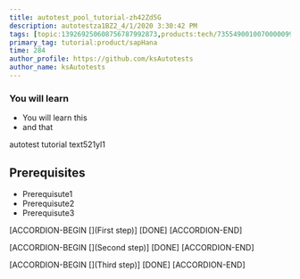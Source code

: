 ```yaml
---
title: autotest_pool_tutorial-zh42Zd5G
description: autotestza1BZ2_4/1/2020 3:30:42 PM
tags: [topic:139269250608756787992873,products:tech/73554900100700000996,tutorial:experience/advanced]
primary_tag: tutorial:product/sapHana
time: 284
author_profile: https://github.com/ksAutotests
author_name: ksAutotests
---
```

### You will learn
- You will learn this
- and that

autotest tutorial text521yl1

## Prerequisites
- Prerequisute1
- Prerequisute2
- Prerequisute3

[ACCORDION-BEGIN [](First step)]
[DONE]
[ACCORDION-END]

[ACCORDION-BEGIN [](Second step)]
[DONE]
[ACCORDION-END]

[ACCORDION-BEGIN [](Third step)]
[DONE]
[ACCORDION-END]

